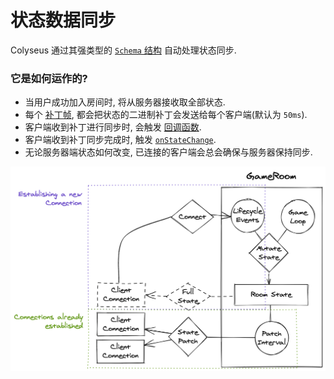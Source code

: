 # 状态数据同步

Colyseus 通过其强类型的 [`Schema` 结构](/state/schema/) 自动处理状态同步.

### 它是如何运作的?

- 当用户成功加入房间时, 将从服务器接收取全部状态.
- 每个 [补丁帧](/server/room/#patchrate-number), 都会把状态的二进制补丁会发送给每个客户端(默认为 `50ms`).
- 客户端收到补丁进行同步时, 会触发 [回调函数](/state/schema/#callbacks).
- 客户端收到补丁同步完成时, 触发 [`onStateChange`](/client/room/#onstatechange).
- 无论服务器端状态如何改变, 已连接的客户端会总会确保与服务器保持同步.

![状态同步图](state-sync.png)
